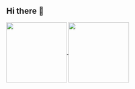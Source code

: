 ## Hi there 👋

<a href="https://github.com/x2bool">
  <img align="center" height="160" src="https://github-readme-stats.vercel.app/api?username=x2bool&hide_rank=true" />
</a>
<a href="https://github.com/x2bool">
  <img align="center" height="160" src="https://github-readme-stats.vercel.app/api/top-langs/?username=x2bool&langs_count=10&layout=compact" />
</a>
